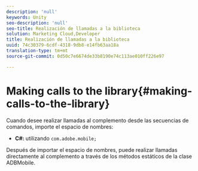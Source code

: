 ```yaml
---
description: 'null'
keywords: Unity
seo-description: 'null'
seo-title: Realización de llamadas a la biblioteca
solution: Marketing Cloud,Developer
title: Realización de llamadas a la biblioteca
uuid: 74c30379-6cdf-4318-9db8-e14fb63aa18a
translation-type: tm+mt
source-git-commit: 0d50c7e6674de33b8190e74c113ae010ff226e97

---
```



# Making calls to the library{#making-calls-to-the-library}

Cuando desee realizar llamadas al complemento desde las secuencias de comandos, importe el espacio de nombres:

* **C#:** utilizando `com.adobe.mobile;`

Después de importar el espacio de nombres, puede realizar llamadas directamente al complemento a través de los métodos estáticos de la clase ADBMobile.
